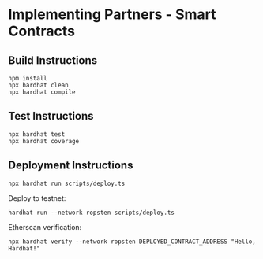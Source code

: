 # Implementing Partners - Smart Contracts

## Build Instructions

```shell
npm install
npx hardhat clean
npx hardhat compile
```

## Test Instructions

```shell
npx hardhat test
npx hardhat coverage
```

## Deployment Instructions

```shell
npx hardhat run scripts/deploy.ts
```

Deploy to testnet:

```shell
hardhat run --network ropsten scripts/deploy.ts
```

Etherscan verification:

```shell
npx hardhat verify --network ropsten DEPLOYED_CONTRACT_ADDRESS "Hello, Hardhat!"
```
